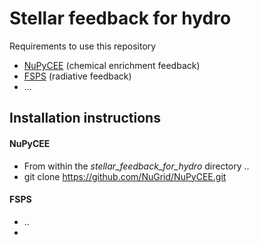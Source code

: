 # Stellar feedback for hydro

Requirements to use this repository

* [NuPyCEE](https://github.com/NuGrid/NuPyCEE) (chemical enrichment feedback)
* [FSPS](https://github.com/cconroy20/fsps) (radiative feedback)
* ...

## Installation instructions

#### NuPyCEE
* From within the *stellar\_feedback\_for\_hydro* directory ..
* git clone https://github.com/NuGrid/NuPyCEE.git

#### FSPS
* ..
* 